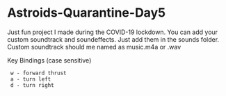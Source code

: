 # Astroids-Quarantine-Day5
Just fun project I made during the COVID-19 lockdown.
You can add your custom soundtrack and soundeffects. Just add them in the sounds folder.
Custom soundtrack should me named as music.m4a or .wav


Key Bindings (case sensitive)
    
     w - forward thrust
     a - turn left 
     d - turn right

